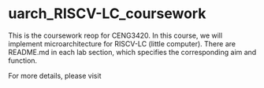 # uarch_RISCV-LC_coursework

This is the coursework reop for CENG3420. In this course, we will implement microarchitecture for RISCV-LC (little computer). There are README.md in each lab
section, which specifies the corresponding aim and function.

For more details, please visit 
